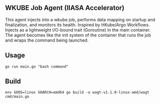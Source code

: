 ## WKUBE Job Agent (IIASA Accelerator)

This agent injects into a wkube job, performs data mapping on startup and finalization, and monitors its health. Inspired by HKube/Argo Workflows. Injects as a lightweight I/O-bound trait (Goroutine) in the main container. The agent becomes like the init system of the container that runs the job and wraps the command being launched.

## Usage
`go run main.go "bash command"`

## Build
`env GOOS=linux GOARCH=amd64 go build -o wagt-v1.1.0-linux-amd/wagt cmd/main.go`
